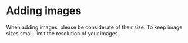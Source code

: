 # Adding images

When adding images, please be considerate of their size. To keep image sizes small, limit the resolution of your images.
